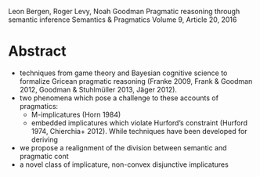Leon Bergen, Roger Levy, Noah Goodman
Pragmatic reasoning through semantic inference
Semantics & Pragmatics Volume 9, Article 20, 2016


# Abstract 

* techniques from game theory and Bayesian cognitive science to formalize
  Gricean pragmatic reasoning 
  (Franke 2009, Frank & Goodman 2012, Goodman & Stuhlmüller 2013, Jäger 2012).
* two phenomena which pose a challenge to these accounts of pragmatics:
  * M-implicatures (Horn 1984) 
  * embedded implicatures which violate Hurford’s constraint (Hurford 1974,
    Chierchia+ 2012). While techniques have been developed for deriving
* we propose a realignment of the division between semantic and pragmatic cont
* a novel class of implicature, non-convex disjunctive implicatures
